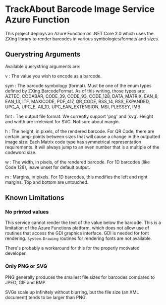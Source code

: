 ﻿# TrackAbout Barcode Image Service Azure Function

This project deploys an Azure Function on .NET Core 2.0 which uses the ZXing library to render barcodes in various symbologies/formats and sizes.

## Querystring Arguments

Available querystring arguments are:

v
: The value you wish to encode as a barcode.

sym
: The barcode symbology (format). Must be one of the enum types defined by ZXing.BarcodeFormat. As of this writing, those types are: AZTEC, CODABAR, CODE_39, CODE_93, CODE_128, DATA_MATRIX, EAN_8, EAN_13, ITF, MAXICODE, PDF_417, QR_CODE, RSS_14, RSS_EXPANDED, UPC_A, UPC_E, All_1D, UPC_EAN_EXTENSION, MSI, PLESSEY, IMB

fmt
: The output file format. We currently support 'png' and 'svg'. Height and width are irrelevant for SVG. Not sure about margin.

h
: The height, in pixels, of the rendered barcode. For QR Code, there are certain jump-points between sizes that will cause a change in the outputted image size. Each Matrix code type has symmetrical representation requirements. It will always jump to an even number that is a multiple of the codeword size. 

w
: The width, in pixels, of the rendered barcode. For 1D barcodes (like Code 128), leave unset for default output.

m
: Margins, in pixels. For 1D barcodes, this modifies the left and right margins. Top and bottom are untouched.

## Known Limitations

### No printed values

This service cannot render the text of the value below the barcode.
This is a limitation of the Azure Functions platform, which does not allow use of routines that access the GDI graphics interface.
GDI is needed for font rendering. `System.Drawing` routines for rendering fonts are not available.

There's probably a workaround for this for the properly motivated developer.

### Only PNG or SVG
PNG generally produces the smallest file sizes for barcodes compared to JPEG, GIF and BMP.

SVGs scale up infinitely without blurring, but the file size (an XML document) tends to be larger than PNG.